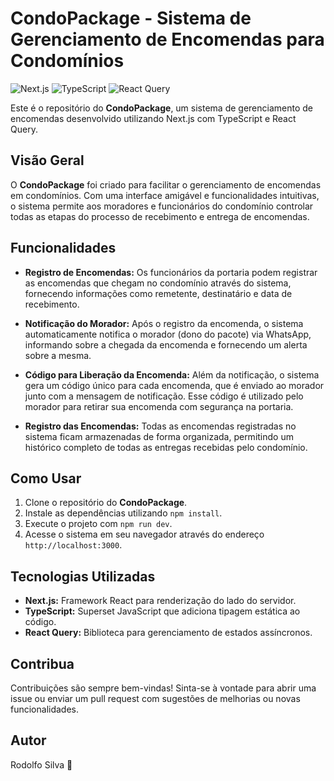 # CondoPackage - Sistema de Gerenciamento de Encomendas para Condomínios

![Next.js](https://img.shields.io/badge/Next.js-11.1.2-blue?style=for-the-badge&logo=next.js)
![TypeScript](https://img.shields.io/badge/TypeScript-4.5.4-blue?style=for-the-badge&logo=typescript)
![React Query](https://img.shields.io/badge/React_Query-3.23.0-blue?style=for-the-badge&logo=react)

Este é o repositório do **CondoPackage**, um sistema de gerenciamento de encomendas desenvolvido utilizando Next.js com TypeScript e React Query.

## Visão Geral

O **CondoPackage** foi criado para facilitar o gerenciamento de encomendas em condomínios. Com uma interface amigável e funcionalidades intuitivas, o sistema permite aos moradores e funcionários do condomínio controlar todas as etapas do processo de recebimento e entrega de encomendas.

## Funcionalidades

- **Registro de Encomendas:** Os funcionários da portaria podem registrar as encomendas que chegam no condomínio através do sistema, fornecendo informações como remetente, destinatário e data de recebimento.
  
- **Notificação do Morador:** Após o registro da encomenda, o sistema automaticamente notifica o morador (dono do pacote) via WhatsApp, informando sobre a chegada da encomenda e fornecendo um alerta sobre a mesma.

- **Código para Liberação da Encomenda:** Além da notificação, o sistema gera um código único para cada encomenda, que é enviado ao morador junto com a mensagem de notificação. Esse código é utilizado pelo morador para retirar sua encomenda com segurança na portaria.

- **Registro das Encomendas:** Todas as encomendas registradas no sistema ficam armazenadas de forma organizada, permitindo um histórico completo de todas as entregas recebidas pelo condomínio.

## Como Usar

1. Clone o repositório do **CondoPackage**.
2. Instale as dependências utilizando `npm install`.
3. Execute o projeto com `npm run dev`.
4. Acesse o sistema em seu navegador através do endereço `http://localhost:3000`.

## Tecnologias Utilizadas

- **Next.js:** Framework React para renderização do lado do servidor.
- **TypeScript:** Superset JavaScript que adiciona tipagem estática ao código.
- **React Query:** Biblioteca para gerenciamento de estados assíncronos.

## Contribua

Contribuições são sempre bem-vindas! Sinta-se à vontade para abrir uma issue ou enviar um pull request com sugestões de melhorias ou novas funcionalidades.

## Autor

Rodolfo Silva 🚀
